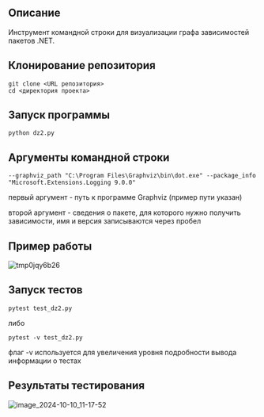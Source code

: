 ## Описание
Инструмент командной строки для визуализации графа зависимостей пакетов .NET.

## Клонирование репозитория
```
git clone <URL репозитория>
cd <директория проекта>
```

## Запуск программы
```
python dz2.py
```

## Аргументы командной строки 
```
--graphviz_path "C:\Program Files\Graphviz\bin\dot.exe" --package_info "Microsoft.Extensions.Logging 9.0.0"
```
первый аргумент - путь к программе Graphviz (пример пути указан)

второй аргумент - сведения о пакете, для которого нужно получить зависимости, имя и версия записываются через пробел

## Пример работы
![tmp0jqy6b26](https://github.com/user-attachments/assets/b601ee42-2537-4695-a02a-90a67146836c)

## Запуск тестов 
```
pytest test_dz2.py
```
либо
```
pytest -v test_dz2.py
```
флаг -v используется для увеличения уровня подробности вывода информации о тестах

## Результаты тестирования
![image_2024-10-10_11-17-52](https://github.com/user-attachments/assets/86598338-23ad-4536-bb97-627f156b5896)
